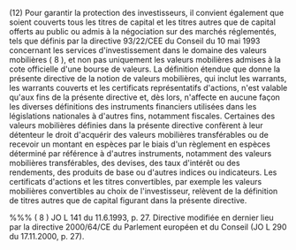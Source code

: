 (12) Pour garantir la protection des investisseurs, il convient également que soient couverts tous les titres de capital et les titres autres que de capital offerts au public ou admis à la négociation sur des marchés réglementés, tels que définis par la directive 93/22/CEE du Conseil du 10 mai 1993 concernant les services d'investissement dans le domaine des valeurs mobilières ( 8 ), et non pas uniquement les valeurs mobilières admises à la cote officielle d'une bourse de valeurs. La définition étendue que donne la présente directive de la notion de valeurs mobilières, qui inclut les warrants, les warrants couverts et les certificats représentatifs d'actions, n'est valable qu'aux fins de la présente directive et, dès lors, n'affecte en aucune façon les diverses définitions des instruments financiers utilisées dans les législations nationales à d'autres fins, notamment fiscales. Certaines des valeurs mobilières définies dans la présente directive confèrent à leur détenteur le droit d'acquérir des valeurs mobilières transférables ou de recevoir un montant en espèces par le biais d'un règlement en espèces déterminé par référence à d'autres instruments, notamment des valeurs mobilières transférables, des devises, des taux d'intérêt ou des rendements, des produits de base ou d'autres indices ou indicateurs. Les certificats d'actions et les titres convertibles, par exemple les valeurs mobilières convertibles au choix de l'investisseur, relèvent de la définition de titres autres que de capital figurant dans la présente directive.

%%% ( 8 ) JO L 141 du 11.6.1993, p. 27. Directive modifiée en dernier lieu par la directive 2000/64/CE du Parlement européen et du Conseil (JO L 290 du 17.11.2000, p. 27).